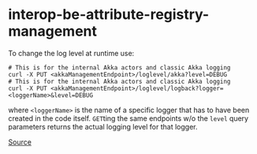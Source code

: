# interop-be-attribute-registry-management

To change the log level at runtime use:

```
# This is for the internal Akka actors and classic Akka logging
curl -X PUT <akkaManagementEndpoint>/loglevel/akka?level=DEBUG
# This is for the internal Akka actors and classic Akka logging
curl -X PUT <akkaManagementEndpoint>/loglevel/logback?logger=<loggerName>&level=DEBUG
```

where `<loggerName>` is the name of a specific logger that has to have been created in the code itself.
`GET`ting the same endpoints w/o the `level` query parameters returns the actual logging level for that logger.

[Source](https://doc.akka.io/docs/akka-management/current/loglevels/logback.html)
